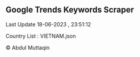 

## Google Trends Keywords Scraper 
 
Last Update 18-06-2023 , 23:51:12

Country List :
VIETNAM.json



© Abdul Muttaqin 
